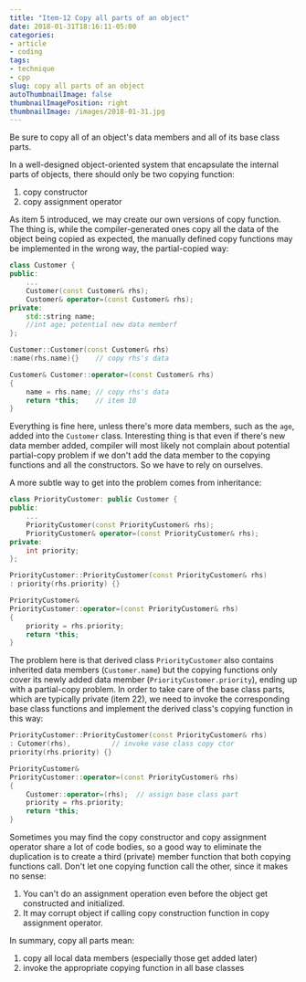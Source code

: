 ```yaml
---
title: "Item-12 Copy all parts of an object"
date: 2018-01-31T18:16:11-05:00
categories:
- article
- coding
tags:
- technique
- cpp
slug: copy all parts of an object
autoThumbnailImage: false
thumbnailImagePosition: right
thumbnailImage: /images/2018-01-31.jpg
---
```


Be sure to copy all of an object's data members and all of its base class parts.
<!--more-->

In a well-designed object-oriented system that encapsulate the internal parts of objects, there should only be two copying function:

1. copy constructor
2. copy assignment operator

As item 5 introduced, we may create our own versions of copy function. The thing is, while the compiler-generated ones copy all the data of the object being copied as expected, the manually defined copy functions may be implemented in the wrong way, the partial-copied way:

```cpp
class Customer {
public:
    ...
    Customer(const Customer& rhs);
    Customer& operator=(const Customer& rhs);
private:
    std::string name;
    //int age; potential new data memberf
};

Customer::Customer(const Customer& rhs)
:name(rhs.name){}    // copy rhs's data

Customer& Customer::operator=(const Customer& rhs)
{
    name = rhs.name; // copy rhs's data
    return *this;    // item 10
}
```

Everything is fine here, unless there's more data members, such as the `age`, added into the `Customer` class. Interesting thing is that even if there's new data member added, compiler will most likely not complain about potential partial-copy problem if we don't add the data member to the copying functions and all the constructors. So we have to rely on ourselves.

A more subtle way to get into the problem comes from inheritance:

```cpp
class PriorityCustomer: public Customer {
public:
    ...
    PriorityCustomer(const PriorityCustomer& rhs);
    PriorityCustomer& operator=(const PriorityCustomer& rhs);
private:
    int priority;
};

PriorityCustomer::PriorityCustomer(const PriorityCustomer& rhs) 
: priority(rhs.priority) {}

PriorityCustomer& 
PriorityCustomer::operator=(const PriorityCustomer& rhs)
{
    priority = rhs.priority;
    return *this;
}
```

The problem here is that derived class `PriorityCustomer` also contains inherited data members (`Customer.name`) but the copying functions only cover its newly added data member (`PriorityCustomer.priority`), ending up with a partial-copy problem. In order to take care of the base class parts, which are typically private (item 22), we need to invoke the corresponding base class functions and implement the derived class's copying function in this way:

```cpp
PriorityCustomer::PriorityCustomer(const PriorityCustomer& rhs) 
: Cutomer(rhs),          // invoke vase class copy ctor
priority(rhs.priority) {}

PriorityCustomer& 
PriorityCustomer::operator=(const PriorityCustomer& rhs)
{
    Customer::operator=(rhs);  // assign base class part
    priority = rhs.priority;
    return *this;
}
```

Sometimes you may find the copy constructor and copy assignment operator share a lot of code bodies, so a good way to eliminate the duplication is to create a third (private) member function that both copying functions call. Don't let one copying function call the other, since it makes no sense:

1. You can't do an assignment operation even before the object get constructed and initialized.
2. It may corrupt object if calling copy construction function in copy assignment operator.

In summary, copy all parts mean:

1. copy all local data members (especially those get added later)
2. invoke the appropriate copying function in all base classes